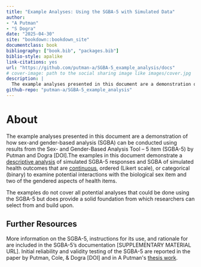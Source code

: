 ```yaml
---
title: "Example Analyses: Using the SGBA-5 with Simulated Data"
author: 
- "A Putman"
- "S Dogra"
date: "2025-04-30"
site: "bookdown::bookdown_site"
documentclass: book
bibliography: ["book.bib", "packages.bib"]
biblio-style: apalike
link-citations: yes
url: "https://github.com/putman-a/SGBA-5_example_analysis/docs"
# cover-image: path to the social sharing image like images/cover.jpg
description: |
  The example analyses presented in this document are a demonstration of how sex-and gender-based analysis (SGBA) can be conducted using results from the Sex- and Gender-Based Analysis Tool – 5 item (SGBA-5) by Putman and Dogra.\
github-repo: "putman-a/SGBA-5_example_analysis"
---
```



# About

The example analyses presented in this document are a demonstration of how sex-and gender-based analysis (SGBA) can be conducted using results from the Sex- and Gender-Based Analysis Tool – 5 item (SGBA-5) by Putman and Dogra [DOI].The examples in this document demonstrate a [descriptive analysis](#descriptive-analysis) of simulated SGBA-5 responses and SGBA of simulated health outcomes that are [continuous](#continuous), ordered (Likert scale), or categorical (binary) to examine potential interactions with the biological sex item and two of the gendered aspects of health items.

The examples do not cover all potential analyses that could be done using the SGBA-5 but does provide a solid foundation from which researchers can select from and build upon.

## Further Resources

More information on the SGBA-5, instructions for its use, and rationale for are included in the SGBA-5’s documentation [SUPPLEMENTARY MATERIAL URL]. Initial reliability and validity testing of the SGBA-5 are reported in the paper by Putman, Cole, & Dogra [DOI] and in A Putman's [thesis work](https://ontariotechu.scholaris.ca/items/fddf2667-8cd6-429d-85bd-74b0076ab561).
